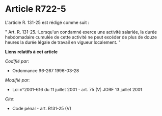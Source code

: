 # Article R722-5

L'article R. 131-25 est rédigé comme suit : 

" Art. R. 131-25.-Lorsqu'un condamné exerce une activité salariée, la durée hebdomadaire cumulée de cette activité ne peut
excéder de plus de douze heures la durée légale de travail en vigueur localement. "

**Liens relatifs à cet article**

_Codifié par_:

  - Ordonnance 96-267 1996-03-28

_Modifié par_:

  - Loi n°2001-616 du 11 juillet 2001 - art. 75 (V) JORF 13 juillet 2001

_Cite_:

  - Code pénal - art. R131-25 (V)
